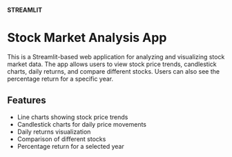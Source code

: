 **STREAMLIT**

# Stock Market Analysis App

This is a Streamlit-based web application for analyzing and visualizing stock market data. The app allows users to view stock price trends, candlestick charts, daily returns, and compare different stocks. Users can also see the percentage return for a specific year.

## Features

- Line charts showing stock price trends
- Candlestick charts for daily price movements
- Daily returns visualization
- Comparison of different stocks
- Percentage return for a selected year
